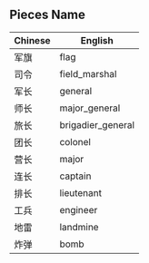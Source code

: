 ## Pieces Name

| Chinese | English           |
|----------|--------------------|
| 军旗     | flag               |
| 司令     | field_marshal      |
| 军长     | general            |
| 师长     | major_general |
| 旅长     | brigadier_general  |
| 团长     | colonel |
| 营长     | major |
| 连长     | captain  |
| 排长     | lieutenant  |
| 工兵     | engineer           |
| 地雷     | landmine           |
| 炸弹     | bomb               |